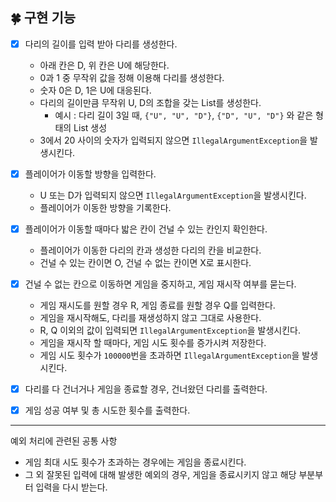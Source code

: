 ## 🍀 구현 기능

- [x] 다리의 길이를 입력 받아 다리를 생성한다.
    - 아래 칸은 D, 위 칸은 U에 해당한다.
    - 0과 1 중 무작위 값을 정해 이용해 다리를 생성한다.
    - 숫자 0은 D, 1은 U에 대응된다.
    - 다리의 길이만큼 무작위 U, D의 조합을 갖는 List를 생성한다.
        - 예시 : 다리 길이 3일 때, `{"U", "U", "D"}`, `{"D", "U", "D"}` 와 같은 형태의 List 생성
    - 3에서 20 사이의 숫자가 입력되지 않으면 `IllegalArgumentException`을 발생시킨다.
    

- [x] 플레이어가 이동할 방향을 입력한다.
    - U 또는 D가 입력되지 않으면 `IllegalArgumentException`을 발생시킨다.
    - 플레이어가 이동한 방향을 기록한다.


- [x] 플레이어가 이동할 때마다 밟은 칸이 건널 수 있는 칸인지 확인한다.
    - 플레이어가 이동한 다리의 칸과 생성한 다리의 칸을 비교한다.
    - 건널 수 있는 칸이면 O, 건널 수 없는 칸이면 X로 표시한다.


- [x] 건널 수 없는 칸으로 이동하면 게임을 중지하고, 게임 재시작 여부를 묻는다.
    - 게임 재시도를 원할 경우 R, 게임 종료를 원할 경우 Q를 입력한다.
    - 게임을 재시작해도, 다리를 재생성하지 않고 그대로 사용한다.
    - R, Q 이외의 값이 입력되면 `IllegalArgumentException`을 발생시킨다.
    - 게임을 재시작 할 때마다, 게임 시도 횟수를 증가시켜 저장한다.
    - 게임 시도 횟수가 `100000`번을 초과하면 `IllegalArgumentException`을  발생시킨다.


- [x] 다리를 다 건너거나 게임을 종료할 경우, 건너왔던 다리를 출력한다.


- [x] 게임 성공 여부 및 총 시도한 횟수를 출력한다.

---
예외 처리에 관련된 공통 사항
- 게임 최대 시도 횟수가 초과하는 경우에는 게임을 종료시킨다.
- 그 외 잘못된 입력에 대해 발생한 예외의 경우, 게임을 종료시키지 않고 해당 부분부터 입력을 다시 받는다.